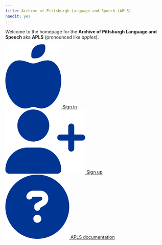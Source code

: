 ```yaml
---
title: Archive of Pittsburgh Language and Speech (APLS)
noedit: yes
---
```



<!-- To be injected via <iframe> into https://apls.pitt.edu/ -->

Welcome to the homepage for the **Archive of Pittsburgh Language and Speech** aka **APLS** (pronounced like _apples_).

<div id="dashboard">
	<nav class="links">
		<div class="item" title="Sign in">
			<a href="https://apls.pitt.edu/labbcat" />
			<img src="assets/img/fa-apple-whole.svg" />
				<span class="dash-label">Sign in</span>
			</a>
		</div>
		<div class="item" title="Sign up">
			<a href="https://docs.google.com/forms/d/e/1FAIpQLSdFclWfbWZ-aM-h3Givrr4mH9T4MjyWaeQ-TpTMriC5mOcoqw/viewform?usp=sf_link" />
			<img src="assets/img/fa-user-plus.svg" />
				<span class="dash-label">Sign up</span>
			</a>
		</div>
		<div class="item" title="APLS documentation">
			<a href="https://djvill.github.io/APLS/doc" target="blank" />
			<img src="assets/img/fa-circle-question.svg" />
				<span class="dash-label">APLS documentation</span>
			</a>
		</div>
	</nav>
	<!-- 
	<table>
		<tbody align="center">
			<tr>
				<td><a href="https://apls.pitt.edu/labbcat"><img src="assets/img/fa-apple-whole.svg" width="40" height="40" /></a></td>
				<td><a href="https://docs.google.com/forms/d/e/1FAIpQLSdFclWfbWZ-aM-h3Givrr4mH9T4MjyWaeQ-TpTMriC5mOcoqw/viewform?usp=sf_link"><img src="assets/img/fa-user-plus.svg" width="40" height="40" /></a></td>
				<td><a href="https://djvill.github.io/APLS/doc" target="blank"><img src="assets/img/fa-circle-question.svg" width="40" height="40" /></a></td>
			</tr>
			<tr>
				<td><a href="https://apls.pitt.edu/labbcat">Sign in</a></td>
				<td><a href="https://docs.google.com/forms/d/e/1FAIpQLSdFclWfbWZ-aM-h3Givrr4mH9T4MjyWaeQ-TpTMriC5mOcoqw/viewform?usp=sf_link">Sign up</a></td>
				<td><a href="https://djvill.github.io/APLS/doc" target="blank">APLS documentation</a></td>
			</tr>
		</tbody>
	</table>
	-->
</div>


